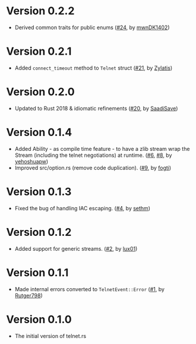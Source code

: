 # Version 0.2.2

- Derived common traits for public enums ([#24], by [mwnDK1402])

[#24]: https://github.com/SLMT/telnet-rs/pull/24

# Version 0.2.1

- Added `connect_timeout` method to `Telnet` struct ([#21], by [Zylatis])

[#21]: https://github.com/SLMT/telnet-rs/pull/21

# Version 0.2.0

- Updated to Rust 2018 & idiomatic refinements ([#20], by [SaadiSave])

[#20]: https://github.com/SLMT/telnet-rs/pull/20

# Version 0.1.4

- Added Ability - as compile time feature - to have a zlib stream wrap the Stream (including the telnet negotiations) at runtime. ([#6], [#8], by [yehoshuapw])
- Improved src/option.rs (remove code duplication). ([#9], by [fogti])

[#6]: https://github.com/SLMT/telnet-rs/pull/6
[#8]: https://github.com/SLMT/telnet-rs/pull/8
[#9]: https://github.com/SLMT/telnet-rs/pull/9

# Version 0.1.3

- Fixed the bug of handling IAC escaping. ([#4], by [sethm])

[#4]: https://github.com/SLMT/telnet-rs/pull/4

# Version 0.1.2

- Added support for generic streams. ([#2], by [lux01])

[#2]: https://github.com/SLMT/telnet-rs/pull/2

# Version 0.1.1

- Made internal errors converted to `TelnetEvent::Error` ([#1], by [Rutger798])

[#1]: https://github.com/SLMT/telnet-rs/pull/1

# Version 0.1.0

- The initial version of telnet.rs

[sethm]: https://github.com/sethm
[lux01]: https://github.com/lux01
[yehoshuapw]: https://github.com/yehoshuapw
[Rutger798]: https://github.com/Rutger798
[sethm]: https://github.com/sethm
[SaadiSave]: https://github.com/SaadiSave
[Zylatis]: https://github.com/Zylatis
[fogti]: https://github.com/fogti
[mwnDK1402]: https://github.com/mwnDK1402
